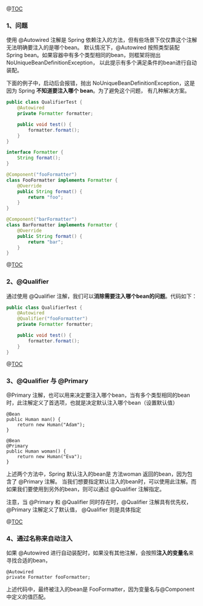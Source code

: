 @[TOC]( )
### 1、问题

使用 @Autowired 注解是 Spring 依赖注入的方法，但有些场景下仅仅靠这个注解无法明确要注入的是哪个bean。
默认情况下，@Autowired 按照类型装配 Spring bean。如果容器中有多个类型相同的bean，则框架将抛出 NoUniqueBeanDefinitionException，
以此提示有多个满足条件的bean进行自动装配。

下面的例子中，启动后会报错，抛出 NoUniqueBeanDefinitionException，这是因为 Spring **不知道要注入哪个 bean**。为了避免这个问题，
有几种解决方案。

```java
public class QualifierTest {
    @Autowired
    private Formatter formatter;

    public void test() {
        formatter.format();
    }
}

interface Formatter {
    String format();
}

@Component("fooFormatter")
class FooFormatter implements Formatter {
    @Override
    public String format() {
        return "foo";
    }
}

@Component("barFormatter")
class BarFormatter implements Formatter {
    @Override
    public String format() {
        return "bar";
    }
}
```
@[TOC]( )
### 2、@Qualifier
通过使用 @Qualifier 注解，我们可以**消除需要注入哪个bean的问题**。代码如下：

```java
public class QualifierTest {
    @Autowired
    @Qualifier("fooFormatter")
    private Formatter formatter;

    public void test() {
        formatter.format();
    }
}
```
@[TOC]( )
### 3、@Qualifier 与 @Primary

@Primary 注解，也可以用来决定要注入哪个bean，当有多个类型相同的bean时，此注解定义了首选项，也就是决定默认注入哪个bean（设置默认值）
```
@Bean
public Human man() {
    return new Human("Adam");
}

@Bean
@Primary
public Human woman() {
    return new Human("Eva");
}
```

上述两个方法中，Spring 默认注入的bean是 方法woman 返回的bean，因为包含了 @Primary 注解。
当我们想要指定默认注入的bean时，可以使用此注解。而如果我们要使用到另外的bean，则可以通过 @Qualifier 注解指定。

注意，当 @Primary 和 @Qualifier 同时存在时，@Qualifier 注解具有优先权，@Primary 注解定义了默认值，
@Qualifier 则是具体指定

@[TOC]( )
### 4、通过名称来自动注入
如果 @Autowired 进行自动装配时，如果没有其他注解，会按照**注入的变量名**来寻找合适的bean，
```
@Autowired
private Formatter fooFormatter;
```

上述代码中，最终被注入的bean是 FooFormatter，因为变量名与@Component中定义的值匹配。



